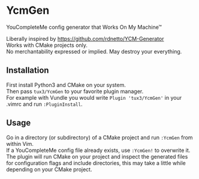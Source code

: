# YcmGen
YouCompleteMe config generator that Works On My Machine™  

Liberally inspired by https://github.com/rdnetto/YCM-Generator  
Works with CMake projects only.  
No merchantability expressed or implied. May destroy your everything.  

## Installation
First install Python3 and CMake on your system.  
Then pass `tux3/YcmGen` to your favorite plugin manager.  
For example with Vundle you would write `Plugin 'tux3/YcmGen'` in your .vimrc and run `:PluginInstall`.  

## Usage
Go in a directory (or subdirectory) of a CMake project and run `:YcmGen` from within Vim.  
If a YouCompleteMe config file already exists, use `:YcmGen!` to overwrite it.  
The plugin will run CMake on your project and inspect the generated files for configuration flags and include directories, 
this may take a little while depending on your CMake project.
